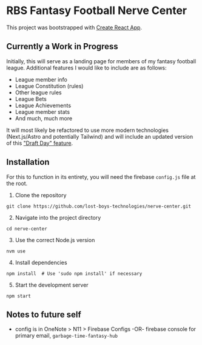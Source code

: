 # RBS Fantasy Football Nerve Center

This project was bootstrapped with [Create React App](https://github.com/facebook/create-react-app).

## Currently a Work in Progress

Initially, this will serve as a landing page for members of my fantasy football league. Additional features I would like to include are as follows:

-   League member info
-   League Constitution (rules)
-   Other league rules
-   League Bets
-   League Achievements
-   League member stats
-   And much, much more

It will most likely be refactored to use more modern technologies (Next.js/Astro and potentially Tailwind) and will include an updated version of this [ "Draft Day" feature](https://github.com/kenhoward/benched-sports-dos).

## Installation

For this to function in its entirety, you will need the firebase `config.js` file at the root.

1. Clone the repository
```
git clone https://github.com/lost-boys-technologies/nerve-center.git
```

2. Navigate into the project directory
```
cd nerve-center
```

3. Use the correct Node.js version
```
nvm use
```

4. Install dependencies
```
npm install  # Use 'sudo npm install' if necessary
```

5. Start the development server
```
npm start
```

## Notes to future self

- config is in OneNote > N11 > Firebase Configs -OR- firebase console for primary email, `garbage-time-fantasy-hub`